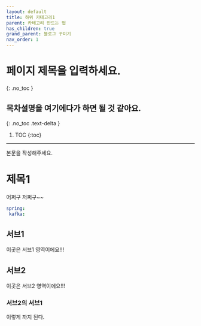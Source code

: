 ```yaml
---
layout: default
title: 하위 카테고리1
parent: 카테고리 만드는 법
has_children: true
grand_parent: 블로그 꾸미기
nav_order: 1
---
```


# 페이지 제목을 입력하세요. <!-- {: .no_toc } 목차를 만들지 않습니다. 즉 제목을 목차로 만들지 않는다. -->  
{: .no_toc }

## 목차설명을 여기에다가 하면 될 것 같아요.
{: .no_toc .text-delta }

1. TOC <!-- 1. TOC와 {:toc}는 함께 사용해야 제대로 작동합니다. {:toc} 마커는 실제로 목차를 삽입하는 위치를 지정하는 것이며, 1. TOC는 목록 항목을 만들고 목차가 삽입될 자리를 확보합니다. Heading을 통해서 목차가 자동으로 생성됩니다. -->
{:toc}

---

본문을 작성해주세요.

# 제목1

어쩌구 저쩌구~~

```yaml
spring: 
 kafka:
```

## 서브1

이곳은 서브1 영역이에요!!!

## 서브2

이곳은 서브2 영역이에요!!!

### 서브2의 서브1

이렇게 까지 된다.